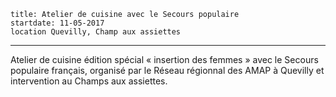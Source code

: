     title: Atelier de cuisine avec le Secours populaire
    startdate: 11-05-2017
    location Quevilly, Champ aux assiettes
---

Atelier de cuisine édition spécial « insertion des femmes » avec le Secours populaire français, organisé par le Réseau régionnal des AMAP à Quevilly et intervention au Champs aux assiettes.